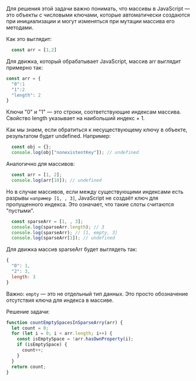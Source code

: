 Для решения этой задачи важно понимать, что массивы в JavaScript — это объекты с числовыми ключами, которые автоматически создаются при инициализации и могут изменяться при мутации массива его методами.

Как это выглядит:
```js
  const arr = [1,2]
```
Для движка, который обрабатывает JavaScript, массив arr выглядит примерно так:
```js
const arr = {
  "0":1
  "1":2
  "length": 2
}
```
Ключи "0" и "1" — это строки, соответствующие индексам массива.
Свойство length указывает на наибольший индекс + 1.

Как мы знаем, если обратиться к несуществующему ключу в объекте, результатом будет undefined.
Например:

```js
  const obj = {};
  console.log(obj["nonexistentKey"]); // undefined
```
Аналогично для массивов:
```js
  const arr = [1, 2];
  console.log(arr[10]); // undefined
```
Но в случае массивов, если между существующими индексами есть разрывы ```например [1, , 3]```, JavaScript не создаёт ключ для пропущенного индекса. Это означает, что такие слоты считаются "пустыми".

```js
  const sparseArr = [1, , 3];
  console.log(sparseArr.length); // 3
  console.log(sparseArr); // [1, empty, 3]
  console.log(sparseArr[1]); // undefined
```
Для движка массив sparseArr будет выглядеть так:
```js
{
  "0": 1,
  "2": 3,
  length: 3
}
```
Важно: ```empty``` — это не отдельный тип данных. Это просто обозначение отсутствия ключа для индекса в массиве.


Решение задачи:

```js
function countEmptySpacesInSparseArry(arr) {
  let count = 0;
  for (let i = 0; i < arr.length; i++) {
    const isEmptySpace = !arr.hasOwnProperty(i);
    if (isEmptySpace) {
      count++;
    }
  }
  return count;
}
```

